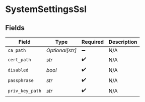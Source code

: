 # SystemSettingsSsl


## Fields

| Field              | Type               | Required           | Description        |
| ------------------ | ------------------ | ------------------ | ------------------ |
| `ca_path`          | *Optional[str]*    | :heavy_minus_sign: | N/A                |
| `cert_path`        | *str*              | :heavy_check_mark: | N/A                |
| `disabled`         | *bool*             | :heavy_check_mark: | N/A                |
| `passphrase`       | *str*              | :heavy_check_mark: | N/A                |
| `priv_key_path`    | *str*              | :heavy_check_mark: | N/A                |